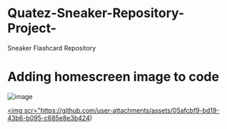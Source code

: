 # Quatez-Sneaker-Repository-Project-
Sneaker Flashcard Repository
# Adding homescreen image to code
![image](https://github.com/user-attachments/assets/05afcbf9-bd19-43b6-b095-c685e8e3b424)

<a href="https://github.com/user-attachments/assets/05afcbf9-bd19-43b6-b095-c685e8e3b424)
" target="blank">
<img scr="https://github.com/user-attachments/assets/05afcbf9-bd19-43b6-b095-c685e8e3b424)
